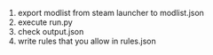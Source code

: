 
1. export modlist from steam launcher to modlist.json
2. execute run.py
3. check output.json 
4. write rules that you allow in rules.json